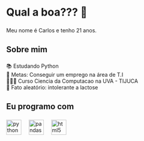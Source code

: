 <h1 align="left">Qual a boa??? 👋</h1>

###

<p align="left">Meu nome é Carlos e tenho 21 anos.</p>

###

<h2 align="left">Sobre mim</h2>

###

<p align="left">📚 Estudando  Python<br>🎯 Metas: Conseguir um emprego na área de T.I<br> 👨🏻‍🎓 Curso Ciencia da Computacao na UVA - TIJUCA</br>🎲 Fato aleatório: intolerante a lactose</p>

###

<h2 align="left">Eu programo com</h2>

###

<div align="left">
  <img src="https://cdn.jsdelivr.net/gh/devicons/devicon/icons/python/python-original.svg" height="40" alt="python logo"  />
  <img width="12" />
  <img src="https://cdn.jsdelivr.net/gh/devicons/devicon/icons/pandas/pandas-original.svg" height="40" alt="pandas logo"  />
  <img width="12" />
  <img src="https://cdn.jsdelivr.net/gh/devicons/devicon/icons/html5/html5-original.svg" height="40" alt="html5 logo"  />
</div>

###

<div align="left">
</div>

###
